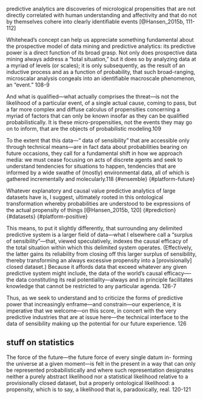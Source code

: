 
predictive analytics are discoveries of micrological propensities that are not directly correlated with human understanding and affectivity and that do not by themselves cohere into clearly identifiable events [@Hansen_2015b, 111-112]

Whitehead’s concept can help us appreciate something fundamental about the prospective model of data mining and predictive analytics: its predictive power is a direct function of its broad grasp. Not only does prospective data mining always address a “total situation,” but it does so by analyzing data at a myriad of levels (or scales); it is only subsequently, as the result of an inductive process and as a function of probability, that such broad-ranging, microscalar analysis congeals into an identifiable macroscale phenomenon, an “event.” 108-9 

And what is qualified—­what actually comprises the threat—­is not the likelihood of a particular event, of a single actual cause, coming to pass, but a far more complex and diffuse calculus of propensities concerning a myriad of factors that can only be known insofar as they can be qualified probabilistically. It is these micro-­propensities, not the events they may go on to inform, that are the objects of probabilistic modeling.109

To the extent that this data—­“ data of sensibility” that are accessible only through technical means—­are in fact data about probabilities bearing on future occasions, they call for a fundamental shift in how we approach media: we must cease focusing on acts of discrete agents and seek to understand tendencies for situations to happen, tendencies that are informed by a wide swathe of (mostly) environmental data, all of which is gathered incrementally and molecularly.118 {#ensemble} {#platform-future}

Whatever explanatory and causal value predictive analytics of large datasets have is, I suggest, ultimately rooted in this ontological transformation whereby probabilities are understood to be expressions of the actual propensity of things [@Hansen_2015b, 120]  {#prediction} {#datasets} {#platform-positive}

This means, to put it slightly differently, that surrounding any delimited predictive system is a larger field of data—­what I elsewhere call a “surplus of sensibility”—­that, viewed speculatively, indexes the causal efficacy of the total situation within which this delimited system operates. (Effectively, the latter gains its reliability from closing off this larger surplus of sensibility, thereby transforming an always excessive propensity into a [provisionally] closed dataset.) Because it affords data that exceed whatever any given predictive system might include, the data of the world’s causal efficacy—­the data constituting its real potentiality—­always and in principle facilitates knowledge that cannot be restricted to any particular agenda. 126-7

Thus, as we seek to understand and to criticize the forms of predictive power that increasingly enframe—­and constrain—­our experience, it is imperative that we welcome—­on this score, in concert with the very predictive industries that are at issue here—­the technical interface to the data of sensibility making up the potential for our future experience. 126

## stuff on statistics
The force of the future—­the future force of every single datum in- forming the universe at a given moment—­is felt in the present in a way that can only be represented probabilistically and where such representation designates neither a purely abstract likelihood nor a statistical likelihood relative to a provisionally closed dataset, but a properly ontological likelihood: a propensity, which is to say, a likelihood that is, paradoxically, real. 120-121
